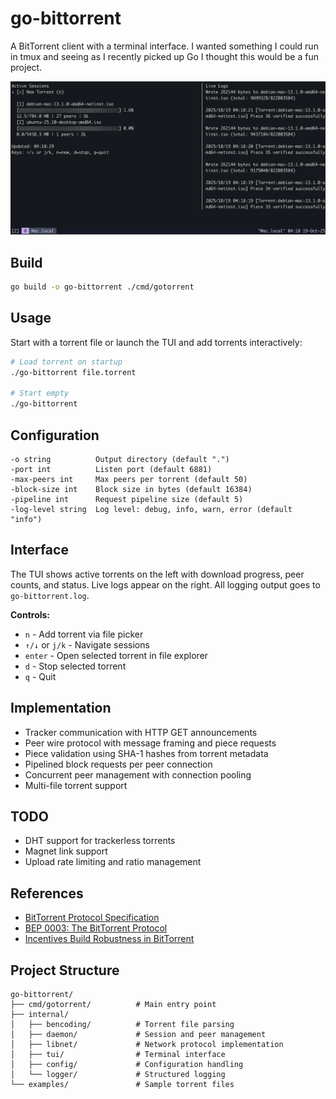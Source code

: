# go-bittorrent

A BitTorrent client with a terminal interface. I wanted something I could run in tmux and seeing as I recently picked up Go I thought this would be a fun project.

<p align="center">
  <img src="resources/tui.png" alt="TUI Screenshot" width="800">
</p>

## Build

```bash
go build -o go-bittorrent ./cmd/gotorrent
```

## Usage

Start with a torrent file or launch the TUI and add torrents interactively:

```bash
# Load torrent on startup
./go-bittorrent file.torrent

# Start empty
./go-bittorrent
```

## Configuration

```
-o string          Output directory (default ".")
-port int          Listen port (default 6881)
-max-peers int     Max peers per torrent (default 50)
-block-size int    Block size in bytes (default 16384)
-pipeline int      Request pipeline size (default 5)
-log-level string  Log level: debug, info, warn, error (default "info")
```

## Interface

The TUI shows active torrents on the left with download progress, peer counts, and status. Live logs appear on the right. All logging output goes to `go-bittorrent.log`.

**Controls:**
- `n` - Add torrent via file picker
- `↑/↓` or `j/k` - Navigate sessions
- `enter` - Open selected torrent in file explorer
- `d` - Stop selected torrent
- `q` - Quit

## Implementation

- Tracker communication with HTTP GET announcements
- Peer wire protocol with message framing and piece requests
- Piece validation using SHA-1 hashes from torrent metadata
- Pipelined block requests per peer connection
- Concurrent peer management with connection pooling
- Multi-file torrent support

## TODO

- DHT support for trackerless torrents
- Magnet link support
- Upload rate limiting and ratio management

## References

- [BitTorrent Protocol Specification](https://wiki.theory.org/BitTorrentSpecification)
- [BEP 0003: The BitTorrent Protocol](https://www.bittorrent.org/beps/bep_0003.html)
- [Incentives Build Robustness in BitTorrent](https://bittorrent.org/bittorrentecon.pdf)

## Project Structure

```
go-bittorrent/
├── cmd/gotorrent/          # Main entry point
├── internal/
│   ├── bencoding/          # Torrent file parsing
│   ├── daemon/             # Session and peer management
│   ├── libnet/             # Network protocol implementation
│   ├── tui/                # Terminal interface
│   ├── config/             # Configuration handling
│   └── logger/             # Structured logging
└── examples/               # Sample torrent files
```
